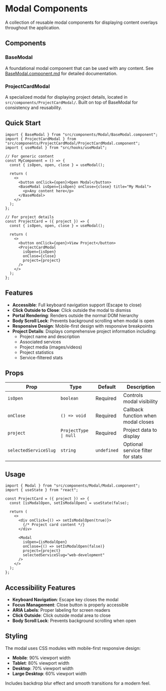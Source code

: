 # Modal Components

A collection of reusable modal components for displaying content overlays throughout the application.

## Components

### BaseModal
A foundational modal component that can be used with any content. See [BaseModal.component.md](./BaseModal.component.md) for detailed documentation.

### ProjectCardModal
A specialized modal for displaying project details, located in `src/components/ProjectCardModal/`. Built on top of BaseModal for consistency and reusability.

## Quick Start

```tsx
import { BaseModal } from "src/components/Modal/BaseModal.component";
import { ProjectCardModal } from "src/components/ProjectCardModal/ProjectCardModal.component";
import { useModal } from "src/hooks/useModal";

// For generic content
const MyComponent = () => {
  const { isOpen, open, close } = useModal();
  
  return (
    <>
      <button onClick={open}>Open Modal</button>
      <BaseModal isOpen={isOpen} onClose={close} title="My Modal">
        <p>Any content here</p>
      </BaseModal>
    </>
  );
};

// For project details
const ProjectCard = ({ project }) => {
  const { isOpen, open, close } = useModal();
  
  return (
    <>
      <button onClick={open}>View Project</button>
      <ProjectCardModal 
        isOpen={isOpen} 
        onClose={close} 
        project={project} 
      />
    </>
  );
};
```

## Features

- **Accessible**: Full keyboard navigation support (Escape to close)
- **Click Outside to Close**: Click outside the modal to dismiss
- **Portal Rendering**: Renders outside the normal DOM hierarchy
- **Body Scroll Lock**: Prevents background scrolling when modal is open
- **Responsive Design**: Mobile-first design with responsive breakpoints
- **Project Details**: Displays comprehensive project information including:
  - Project name and description
  - Associated services
  - Project media (images/videos)
  - Project statistics
  - Service-filtered stats

## Props

| Prop | Type | Default | Description |
|------|------|---------|-------------|
| `isOpen` | `boolean` | Required | Controls modal visibility |
| `onClose` | `() => void` | Required | Callback function when modal closes |
| `project` | `ProjectType \| null` | Required | Project data to display |
| `selectedServiceSlug` | `string` | `undefined` | Optional service filter for stats |

## Usage

```tsx
import { Modal } from "src/components/Modal/Modal.component";
import { useState } from "react";

const ProjectCard = ({ project }) => {
  const [isModalOpen, setIsModalOpen] = useState(false);

  return (
    <>
      <div onClick={() => setIsModalOpen(true)}>
        {/* Project card content */}
      </div>
      
      <Modal
        isOpen={isModalOpen}
        onClose={() => setIsModalOpen(false)}
        project={project}
        selectedServiceSlug="web-development"
      />
    </>
  );
};
```

## Accessibility Features

- **Keyboard Navigation**: Escape key closes the modal
- **Focus Management**: Close button is properly accessible
- **ARIA Labels**: Proper labeling for screen readers
- **Click Outside**: Click outside modal area to close
- **Body Scroll Lock**: Prevents background scrolling when open

## Styling

The modal uses CSS modules with mobile-first responsive design:

- **Mobile**: 90% viewport width
- **Tablet**: 80% viewport width  
- **Desktop**: 70% viewport width
- **Large Desktop**: 60% viewport width

Includes backdrop blur effect and smooth transitions for a modern feel. 